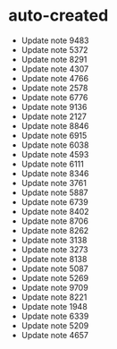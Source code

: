 # auto-created
- Update note 9483
- Update note 5372
- Update note 8291
- Update note 4307
- Update note 4766
- Update note 2578
- Update note 6776
- Update note 9136
- Update note 2127
- Update note 8846
- Update note 6915
- Update note 6038
- Update note 4593
- Update note 6111
- Update note 8346
- Update note 3761
- Update note 5887
- Update note 6739
- Update note 8402
- Update note 8706
- Update note 8262
- Update note 3138
- Update note 3273
- Update note 8138
- Update note 5087
- Update note 5269
- Update note 9709
- Update note 8221
- Update note 1948
- Update note 6339
- Update note 5209
- Update note 4657
